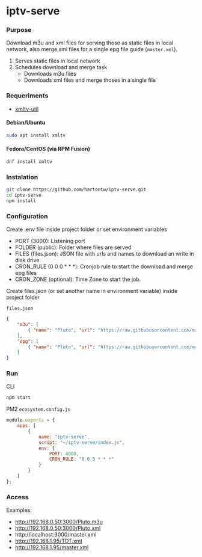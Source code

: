# iptv-serve

### Purpose

Download m3u and xml files for serving those as static files in local network, also merge xml files for a single epg file guide (```master.xml```).

1. Serves static files in local network
2. Schedules download and merge task
    - Downloads m3u files
    - Downloads xml files and merge thoses in a single file

### Requeriments
- [xmltv-util](https://github.com/XMLTV/xmltv)

#### Debian/Ubuntu

```bash
sudo apt install xmltv
```

#### Fedora/CentOS (via RPM Fusion)

```bash
dnf install xmltv
```

### Instalation

```bash
git clone https://github.com/hartontw/iptv-serve.git
cd iptv-serve
npm install
```

### Configuration

Create .env file inside project folder or set environment variables

- PORT (3000): Listening port
- FOLDER (public): Folder where files are served
- FILES (files.json): JSON file with urls and names to download an write in disk drive
- CRON_RULE (0 0 0 * * *): Cronjob rule to start the download and merge epg files
- CRON_ZONE (optional): Time Zone to start the job.

Create files.json (or set another name in environment variable) inside project folder

```files.json```
```json
{
    "m3u": [
        { "name": "Pluto", "url": "https://raw.githubusercontent.com/matthuisman/i.mjh.nz/master/PlutoTV/all.m3u8" }
    ],
    "epg": [
        { "name": "Pluto", "url": "https://raw.githubusercontent.com/matthuisman/i.mjh.nz/master/PlutoTV/all.xml" }
    ]
}
```

### Run

CLI
```bash
npm start
```

PM2 
```ecosystem.config.js```
```js
module.exports = {
    apps: [
        {
            name: "iptv-serve",
            script: "~/iptv-serve/index.js",
            env: {
                PORT: 4000,
                CRON_RULE: "0 0 5 * * *"
            }
        }
    ]
};
```

### Access

Examples:
- http://192.168.0.50:3000/Pluto.m3u
- http://192.168.0.50:3000/Pluto.xml
- http://localhost:3000/master.xml
- http://192.168.1.95/TDT.xml
- http://192.168.1.95/master.xml